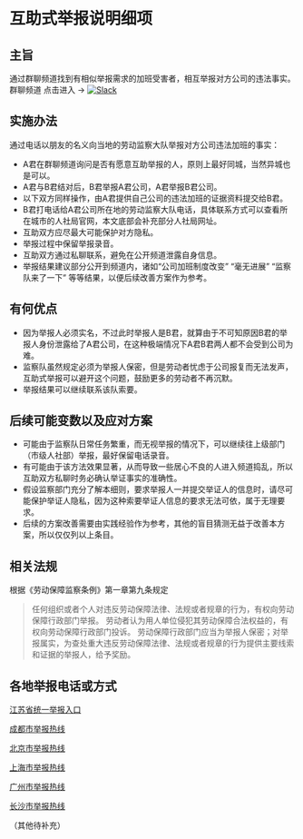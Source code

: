 # 互助式举报说明细项

## 主旨
通过群聊频道找到有相似举报需求的加班受害者，相互举报对方公司的违法事实。
群聊频道 点击进入 -> [![Slack](https://img.shields.io/badge/slack-996icu-green.svg?style=flat-square)](https://join.slack.com/t/996icu/shared_invite/enQtNjI0MjEzMTUxNDI0LTA5NTc3MTk0MDRlMzIzNTI3ZDk1Y2IxNzQzZmM0NGQzNmI0NDA3MWE2ZWQyY2RlNjhkN2ViYjYyMDAzMGVmNjQ)
## 实施办法
通过电话以朋友的名义向当地的劳动监察大队举报对方公司违法加班的事实：
- A君在群聊频道询问是否有愿意互助举报的人，原则上最好同城，当然异城也是可以。
- A君与B君结对后，B君举报A君公司，A君举报B君公司。
- 以下双方同样操作，由A君提供自己公司的违法加班的证据资料提交给B君。
- B君打电话给A君公司所在地的劳动监察大队电话，具体联系方式可以查看所在城市的人社局官网，本文底部会补充部分人社局网址。
- 互助双方应尽最大可能保护对方隐私。
- 举报过程中保留举报录音。
- 互助双方通过私聊联系，避免在公开频道泄露自身信息。
- 举报结果建议部分公开到频道内，诸如“公司加班制度改变” “毫无进展” “监察队来了一下” 等等结果，以便后续改善方案作为参考。

## 有何优点
- 因为举报人必须实名，不过此时举报人是B君，就算由于不可知原因B君的举报人身份泄露给了A君公司，在这种极端情况下A君B君两人都不会受到公司为难。
- 监察队虽然规定必须为举报人保密，但是劳动者忧虑于公司报复而无法发声，互助式举报可以避开这个问题，鼓励更多的劳动者不再沉默。
- 举报结果可以继续联系该队索要。

## 后续可能变数以及应对方案
- 可能由于监察队日常任务繁重，而无视举报的情况下，可以继续往上级部门（市级人社部）举报，最好保留电话录音。
- 有可能由于该方法效果显著，从而导致一些居心不良的人进入频道捣乱，所以互助双方私聊时务必确认举证事实的准确性。
- 假设监察部门充分了解本细则，要求举报人一并提交举证人的信息时，请尽可能保护举证人隐私，因为这种索要举证人信息的要求无法可依，属于无理要求。
- 后续的方案改善需要由实践经验作为参考，其他的盲目猜测无益于改善本方案，所以仅仅列以上条目。

## 相关法规

根据《劳动保障监察条例》第一章第九条规定
> 任何组织或者个人对违反劳动保障法律、法规或者规章的行为，有权向劳动保障行政部门举报。
> 劳动者认为用人单位侵犯其劳动保障合法权益的，有权向劳动保障行政部门投诉。
> 劳动保障行政部门应当为举报人保密；对举报属实，为查处重大违反劳动保障法律、法规或者规章的行为提供主要线索和证据的举报人，给予奖励。

## 各地举报电话或方式

[江苏省统一举报入口](http://www.jshrss.gov.cn/UnifiedPublicServicePlatform/navigation.action?to=business_tsjb_index)

[成都市举报热线](http://cdhrss.chengdu.gov.cn/cdrsj/c109978/2016-11/01/content_bd7b6c80953f4ce5b0e26263641b9039.shtml)

[北京市举报热线](http://www.bjrbj.gov.cn/bmfw/jgml/201907/t20190723_83744.html)

[上海市举报热线](http://project.ykqnl.com/shsbj/)

[广州市举报热线](http://www.hrssgz.gov.cn/hrssgz/zmhd_rxdh/201811/5d105a5d5070430e9563c8e9ebaf5579.shtml)

[长沙市举报热线](https://zwfw-new.hunan.gov.cn/hnzwfw/1/186/187/index.htm)


（其他待补充）
